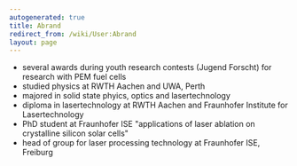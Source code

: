 ```yaml
---
autogenerated: true
title: Abrand
redirect_from: /wiki/User:Abrand
layout: page
---
```


-   several awards during youth research contests (Jugend Forscht) for
    research with PEM fuel cells
-   studied physics at RWTH Aachen and UWA, Perth
-   majored in solid state phyics, optics and lasertechnology
-   diploma in lasertechnology at RWTH Aachen and Fraunhofer Institute
    for Lasertechnology
-   PhD student at Fraunhofer ISE "applications of laser ablation on
    crystalline silicon solar cells"
-   head of group for laser processing technology at Fraunhofer ISE,
    Freiburg

